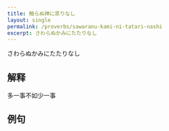 ```yaml
---
title: 触らぬ神に祟りなし
layout: single
permalink: /proverbs/sawaranu-kami-ni-tatari-nashi
excerpt: さわらぬかみにたたりなし
---
```


さわらぬかみにたたりなし

## 解释

多一事不如少一事

## 例句

